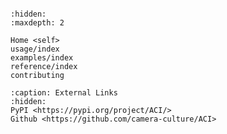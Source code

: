 ```{include} ../README.md
```

```{toctree}
:hidden:
:maxdepth: 2

Home <self>
usage/index
examples/index
reference/index
contributing
```


```{toctree}
:caption: External Links
:hidden:
PyPI <https://pypi.org/project/ACI/>
Github <https://github.com/camera-culture/ACI>
```
